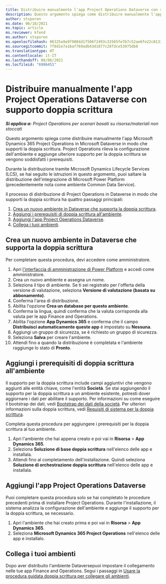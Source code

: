 ```yaml
---
title: Distribuire manualmente l'app Project Operations Dataverse con supporto doppia scrittura
description: Questo argomento spiega come distribuire manualmente l'app Project Operations Dataverse in modo che supporti la doppia scrittura.
author: stsporen
ms.date: 06/18/2021
ms.topic: article
ms.reviewer: kfend
ms.author: stsporen
ms.openlocfilehash: 06325a9a9f9084d1f506f2493c32565fe7b7c52ae6fe22c81339b9c1d632e688
ms.sourcegitcommit: 7f8d1e7a16af769adb43d1877c28fdce53975db8
ms.translationtype: HT
ms.contentlocale: it-IT
ms.lasthandoff: 08/06/2021
ms.locfileid: "6986451"
---
```

# <a name="manually-deploy-the-project-operations-dataverse-app-with-dual-write-support"></a>Distribuire manualmente l'app Project Operations Dataverse con supporto doppia scrittura

_**Si applica a:** Project Operations per scenari basati su risorse/materiali non stoccati_

Questo argomento spiega come distribuire manualmente l'app Microsoft Dynamics 365 Project Operations in Microsoft Dataverse in modo che supporti la doppia scrittura. Project Operations rileva la configurazione dell'ambiente e aggiunge ulteriore supporto per la doppia scrittura se vengono soddisfatti i prerequisiti.

Durante la distribuzione tramite Microsoft Dynamics Lifecycle Services (LCS), se hai seguito le istruzioni in questo argomento, puoi saltare la distribuzione dell'integrazione di Microsoft Power Platform (precedentemente nota come ambiente Common Data Service).

Il processo di distribuzione di Project Operations in Dataverse in modo che supporti la doppia scrittura ha quattro passaggi principali:

1. [Crea un nuovo ambiente in Dataverse che supporta la doppia scrittura](#create).
2. [Aggiungi i prerequisiti di doppia scrittura all'ambiente](#prerequisites).
3. [Aggiungi l'app Project Operations Dataverse](#dataverse).
4. [Collega i tuoi ambienti](#link).

## <a name="create-a-new-environment-in-dataverse-that-supports-dual-write"></a><a name="create"></a>Crea un nuovo ambiente in Dataverse che supporta la doppia scrittura

Per completare questa procedura, devi accedere come amministratore.

1. Apri [l'interfaccia di amministrazione di Power Platform](https://admin.powerplatform.com) e accedi come amministratore.
2. Crea un nuovo ambiente e assegna un nome.
3. Seleziona il tipo di ambiente. Se ti sei registrato per l'offerta della versione di valutazione, seleziona **Versione di valutazione (basata su abbonamento)**.
4. Conferma l'area di distribuzione.
5. Abilita l'opzione **Crea un database per questo ambiente**. 
6. Conferma la lingua, quindi conferma che la valuta corrisponda alla valuta per le app Finance and Operations.
7. Abilita l'opzione **App Dynamics 365** e conferma che il campo **Distribuisci automaticamente queste app** è impostato su **Nessuna**.
8. Aggiungi un gruppo di sicurezza, se è richiesto un gruppo di sicurezza.
9. Seleziona **Salva** per creare l'ambiente.
10. Attendi fino a quando la distribuzione è completata e l'ambiente raggiunge lo stato di **Pronto**.

## <a name="add-dual-write-prerequisites-to-the-environment"></a><a name="prerequisites"></a>Aggiungi i prerequisiti di doppia scrittura all'ambiente

Il supporto per la doppia scrittura include campi aggiuntivi che vengono aggiunti alle entità chiave, come l'entità **Società**. Se stai aggiungendo il supporto per la doppia scrittura a un ambiente esistente, potresti dover aggiornare i dati per abilitare il supporto. Per informazioni su come eseguire il bootstrap dei dati, vedi [Bootstrap dei dati della società](/dynamics365/fin-ops-core/dev-itpro/data-entities/dual-write/bootstrap-company-data). Per ulteriori informazioni sulla doppia scrittura, vedi [Requisiti di sistema per la doppia scrittura](/dynamics365/fin-ops-core/dev-itpro/data-entities/dual-write/dual-write-system-req).

Completa questa procedura per aggiungere i prerequisiti per la doppia scrittura al tuo ambiente.

1. Apri l'ambiente che hai appena creato e poi vai in **Risorsa** \> **App Dynamics 365**.
2. Seleziona **Soluzione di base doppia scrittura** nell'elenco delle app e installala.
3. Attendi fino al completamento dell'installazione. Quindi seleziona **Soluzione di orchestrazione doppia scrittura** nell'elenco delle app e installala.

## <a name="add-the-project-operations-dataverse-app"></a><a name="dataverse"></a>Aggiungi l'app Project Operations Dataverse

Puoi completare questa procedura solo se hai completato le procedure precedenti prima di installare Project Operations. Durante l'installazione, il sistema analizza la configurazione dell'ambiente e aggiunge il supporto per la doppia scrittura, se necessario.

1. Apri l'ambiente che hai creato prima e poi vai in **Risorsa** \> **App Dynamics 365**.
2. Seleziona **Microsoft Dynamics 365 Project Operations** nell'elenco delle app e installalo.

## <a name="link-your-environments"></a><a name="link"></a>Collega i tuoi ambienti

Dopo aver distribuito l'ambiente Dataversepuoi impostare il collegamento nelle tue app Finance and Operations. Segui i passaggi in [Usare la procedura guidata doppia scrittura per collegare gli ambienti](/dynamics365/fin-ops-core/dev-itpro/data-entities/dual-write/link-your-environment).
